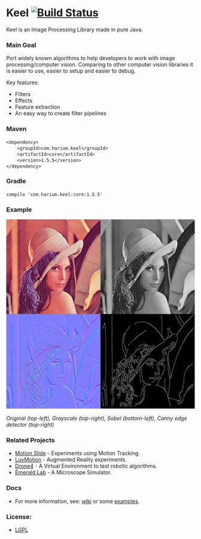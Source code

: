 Keel [![Build Status](https://travis-ci.org/Harium/keel.svg?branch=master)](https://travis-ci.org/Harium/keel)
====

Keel is an Image Processing Library made in pure Java.

### Main Goal
Port widely known algorithms to help developers to work with image processing/computer vision. Comparing to other computer vision libraries it is easier to use, easier to setup and easier to debug.

Key features: 
- Filters
- Effects
- Feature extraction
- An easy way to create filter pipelines


### Maven
```
<dependency>
    <groupId>com.harium.keel</groupId>
    <artifactId>core</artifactId>
    <version>1.5.5</version>
</dependency>
```

### Gradle
```
compile 'com.harium.keel:core:1.5.5'
```

### Example
![Lena with filters](https://raw.githubusercontent.com/Harium/keel/master/screenshots/lena.jpg)

_Original (top-left), Grayscale (top-right), Sobel (bottom-left), Canny edge detector (top-right)_

### Related Projects
- [Motion Slide](https://github.com/yuripourre/motion-slide/) - Experiments using Motion Tracking.
- [LuvMotion](https://github.com/yuripourre/luvmotion/) - Augmented Reality experiments.
- [Drone4](https://github.com/yuripourre/drone4) - A Virtual Environment to test robotic algorithms.
- [Emerald Lab](https://github.com/yuripourre/emerald-lab) - A Microscope Simulator.

### Docs
- For more information, see: [wiki](https://github.com/yuripourre/e-motion/wiki/) or some [examples](https://github.com/Harium/keel/wiki/Examples).

### License:
- [LGPL](https://www.gnu.org/licenses/lgpl-3.0.en.html)

